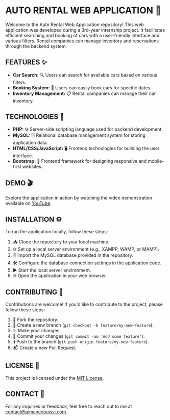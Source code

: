 # AUTO RENTAL WEB APPLICATION 🚗

Welcome to the Auto Rental Web Application repository! This web application was developed during a 3rd-year internship project. It facilitates efficient searching and booking of cars with a user-friendly interface and various filters. Rental companies can manage inventory and reservations through the backend system.

## FEATURES ✨

- **Car Search:** 🔍 Users can search for available cars based on various filters.
- **Booking System:** 📅 Users can easily book cars for specific dates.
- **Inventory Management:** 📋 Rental companies can manage their car inventory.

## TECHNOLOGIES 🚀

- **PHP:** 🌐 Server-side scripting language used for backend development.
- **MySQL:** 🗄️ Relational database management system for storing application data.
- **HTML/CSS/JavaScript:** 🖥️ Frontend technologies for building the user interface.
- **Bootstrap:** 📱 Frontend framework for designing responsive and mobile-first websites.

## DEMO 🎬

Explore the application in action by watching the video demonstration available on [YouTube](https://youtu.be/TyGrSlpxUnE).

## INSTALLATION ⚙️

To run the application locally, follow these steps:

1. 📥 Clone the repository to your local machine.
2. 🌐 Set up a local server environment (e.g., XAMPP, WAMP, or MAMP).
3. 🗄️ Import the MySQL database provided in the repository.
4. 🛠️ Configure the database connection settings in the application code.
5. ▶️ Start the local server environment.
6. 🌐 Open the application in your web browser.

## CONTRIBUTING 🤝

Contributions are welcome! If you'd like to contribute to the project, please follow these steps:

1. 🍴 Fork the repository.
2. 🌿 Create a new branch (`git checkout -b feature/my-new-feature`).
3. ✨ Make your changes.
4. 📝 Commit your changes (`git commit -am 'Add some feature'`).
5. ⏫ Push to the branch (`git push origin feature/my-new-feature`).
6. 📬 Create a new Pull Request.

## LICENSE 📄

This project is licensed under the [MIT License](LICENSE).

## CONTACT 📧

For any inquiries or feedback, feel free to reach out to me at [contact@aimanecouissi.com](mailto:contact@aimanecouissi.com).

